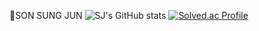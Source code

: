 💎SON SUNG JUN
![SJ's GitHub stats](https://github-readme-stats.vercel.app/api?username=sj-son&show_icons=true&theme=gruvbox)
[![Solved.ac Profile](http://mazassumnida.wtf/api/v2/generate_badge?boj=son_sj)](https://solved.ac/son_sj/)
<!--
**sj-son/sj-son** is a ✨ _special_ ✨ repository because its `README.md` (this file) appears on your GitHub profile.

Here are some ideas to get you started:

- 🔭 I’m currently working on ...
- 🌱 I’m currently learning ...
- 👯 I’m looking to collaborate on ...
- 🤔 I’m looking for help with ...
- 💬 Ask me about ...
- 📫 How to reach me: ...
- 😄 Pronouns: ...
- ⚡ Fun fact: ...
-->
